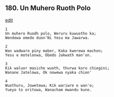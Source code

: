 
## 180.  Un Muhero Ruoth Polo
[edit](https://docs.google.com/document/d/1cb1BOECBQJ6kICulbi66OgscVri9Tk_a/edit?mode=html)



    1
    Un muhero Ruodh polo, Weruru kuwuotho ka;
    Wendewa omedo duon'Ni Yesu ma Jawarwa.

    2
    Wan wadwaro piny maber, Kaka kwerewa machon;
    Yesu e motelonwa, Obedo Jakwath man'on.

    3
    Kik waluor masiche wuoth, thurwa koro chiegini;
    Wanane Jatelowa, Ok nowewa nyaka chien'

    4
    Wuothuru, Jowetewa; Kik wariwre e wan'o;
    Yueyo to oritowa, Wanacham mwandu kuno.

